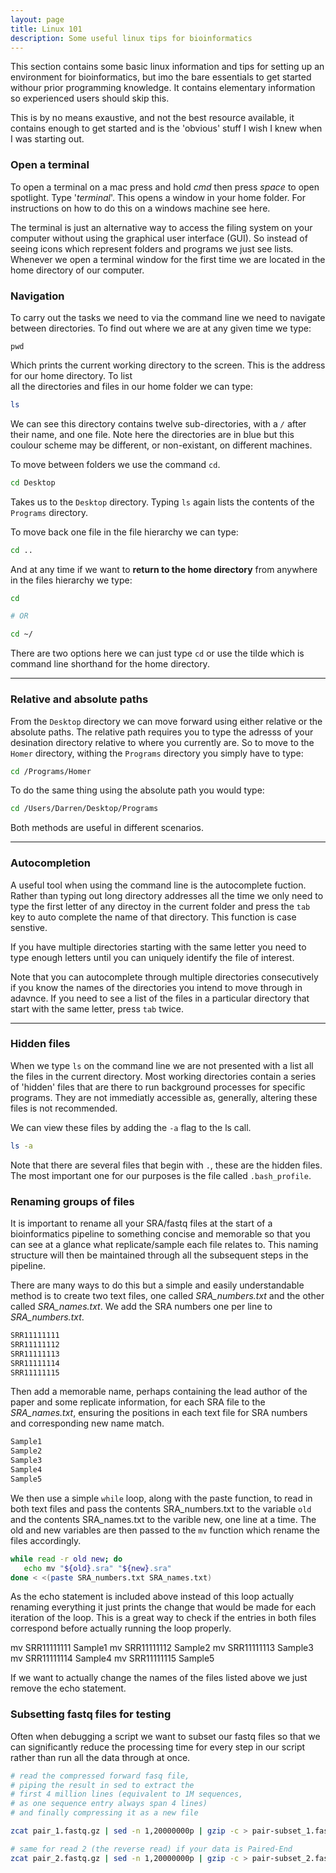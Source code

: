 ```yaml
---
layout: page
title: Linux 101
description: Some useful linux tips for bioinformatics
---
```


This section contains some basic linux information and tips for setting up an environment for bioinformatics,
but imo the bare essentials to get started withour prior programming knowledge. It contains elementary 
information so experienced users should skip this. 

This is by no means exaustive, and not the best resource available, it contains enough to get started and is
the 'obvious' stuff I wish I knew when I was starting out. 

### Open a terminal

To open a terminal on a mac press and hold *cmd* then press *space* to open spotlight. Type '*terminal*'.
This opens a window in your home folder. For instructions on how to do this on a windows machine see here.

The terminal is just an alternative way to access the filing system on your computer without using the graphical
user interface (GUI). So instead of seeing icons which represent folders and programs we just see lists. 
Whenever we open a terminal window for the first time we are located in the home directory of our computer. 

### Navigation

To carry out the tasks we need to via the command line we need to navigate between directories. To find out
where we are at any given time we type:

~~~
pwd
~~~

Which prints the current working directory to the screen. This is the address for our home directory. To list  
all the directories and files in our home folder we can type:

~~~bash
ls
~~~

We can see this directory contains twelve sub-directories, with a *`/`* after their name, and one file. Note
here the directories are in blue but this coulour scheme may be different, or non-existant, on different machines.

To move between folders we use the command `cd`.

~~~bash
cd Desktop
~~~

Takes us to the `Desktop` directory. Typing `ls` again lists the contents of the `Programs` directory.

To move back one file in the file hierarchy we can type:

~~~bash
cd ..
~~~

And at any time if we want to **return to the home directory** from anywhere in the files hierarchy we type:

~~~bash 
cd

# OR

cd ~/   
~~~

There are two options here we can just type `cd` or use the tilde which is command line shorthand for the 
home directory. 

***

### Relative and absolute paths

From the `Desktop` directory we can move forward using either relative or the absolute paths. The relative 
path requires you to type the adresss of your desination directory relative to where you currently are. So
to move to the `Homer` directory, withing the `Programs` directory you simply have to type:

~~~bash
cd /Programs/Homer
~~~

To do the same thing using the absolute path you would type:

~~~bash
cd /Users/Darren/Desktop/Programs
~~~  

Both methods are useful in different scenarios. 

***

### Autocompletion

A useful tool when using the command line is the autocomplete fuction. Rather than typing out long directory
addresses all the time we only need to type the first letter of any directoy in the current folder and press
the `tab` key to auto complete the name of that directory. This function is case senstive.

If you have multiple directories starting with the same letter you need to type enough letters until you can
uniquely identify the file of interest.

Note that you can autocomplete through multiple directories consecutively if you know the names of the 
directories you intend to move through in adavnce. If you need to see a list of the files in a particular 
directory that start with the same letter, press `tab` twice.

***

### Hidden files

When we type `ls` on the command line we are not presented with a list all the files in the current directory.
Most working directories contain a series of 'hidden' files that are there to run background processes for 
specific programs. They are not immediatly accessible as, generally, altering these files is not recommended.

We can view these files by adding the `-a` flag to the ls call.

~~~bash
ls -a
~~~

Note that there are several files that begin with `.`, these are the hidden files. The most important one for 
our purposes is the file called `.bash_profile`.  


### Renaming groups of files

It is important to rename all your SRA/fastq files at the start of a bioinformatics pipeline to something 
concise and memorable so that you can see at a glance what replicate/sample each file relates to. This 
naming structure will then be maintained through all the subsequent steps in the pipeline.

There are many ways to do this but a simple and easily understandable method is to create two text files, 
one called *SRA_numbers.txt* and the other called *SRA_names.txt*. We add the SRA numbers one per line to 
*SRA_numbers.txt*.

~~~bash
SRR11111111
SRR11111112
SRR11111113
SRR11111114
SRR11111115
~~~

Then add a memorable name, perhaps containing the lead author of the paper and some replicate information, 
for each SRA file to the *SRA_names.txt*, ensuring the positions in each text file for SRA numbers and 
corresponding new name match.

~~~bash
Sample1
Sample2
Sample3
Sample4
Sample5
~~~

We then use a simple `while` loop, along with the paste function, to read in both text files and pass the 
contents SRA_numbers.txt to the variable `old` and the contents SRA_names.txt to the varible new, one line 
at a time. The old and new variables are then passed to the `mv` function which rename the files accordingly.

~~~bash
while read -r old new; do
   echo mv "${old}.sra" "${new}.sra"
done < <(paste SRA_numbers.txt SRA_names.txt)
~~~

As the echo statement is included above instead of this loop actually renaming everything it just prints the 
change that would be made for each iteration of the loop. This is a great way to check if the entries in both
files correspond before actually running the loop properly.

mv SRR11111111 Sample1
mv SRR11111112 Sample2
mv SRR11111113 Sample3
mv SRR11111114 Sample4
mv SRR11111115 Sample5 

If we want to actually change the names of the files listed above we just remove the echo statement.

### Subsetting fastq files for testing

Often when debugging a script we want to subset our fastq files so that we can significantly reduce the 
processing time for every step in our script rather than run all the data through at once. 

~~~bash
# read the compressed forward fasq file, 
# piping the result in sed to extract the 
# first 4 million lines (equivalent to 1M sequences, 
# as one sequence entry always span 4 lines)
# and finally compressing it as a new file

zcat pair_1.fastq.gz | sed -n 1,20000000p | gzip -c > pair-subset_1.fastq.gz

# same for read 2 (the reverse read) if your data is Paired-End
zcat pair_2.fastq.gz | sed -n 1,20000000p | gzip -c > pair-subset_2.fastq.gz
~~~

